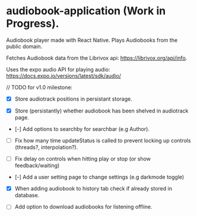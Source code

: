 # audiobook-application (Work in Progress).

Audiobook player made with React Native.
Plays Audiobooks from the public domain.

Fetches Audiobook data from the Librivox api:
https://librivox.org/api/info.

Uses the expo audio API for playing audio:
https://docs.expo.io/versions/latest/sdk/audio/

// TODO for v1.0 milestone:

- [x] Store audiotrack positions in persistant storage.

- [x] Store (persistantly) whether audiobook has been shelved in audiotrack page.

- [-] Add options to searchby for searchbar (e.g Author).

- [ ] Fix how many time updateStatus is called to prevent locking up
      controls (threads?, interpolation?).

- [ ] Fix delay on controls when hitting play or stop (or show feedback/waiting)

- [-] Add a user setting page to change settings (e.g darkmode toggle)

- [x] When adding audiobook to history tab check if already stored in database.

- [ ] Add option to download audiobooks for listening offline.
